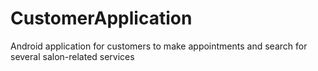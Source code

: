 # CustomerApplication
Android application for customers to make appointments and search for several salon-related services
